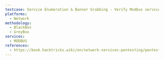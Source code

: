```yaml
---
testcase: Service Enumeration & Banner Grabbing - Verify Modbus service presence and basic info by running Nmap Modbus-specific scripts
platforms: 
  - Network
methodology: 
  - BlackBox
  - GreyBox
services:
  - MODBUS
references:
  - https://book.hacktricks.wiki/en/network-services-pentesting/pentesting-modbus.html
---
```


